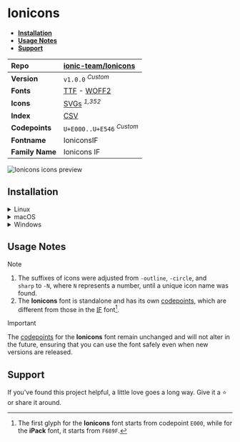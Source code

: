# Ionicons

- [**Installation**](#installation)
- [**Usage Notes**](#usage-notes)
- [**Support**](#support)

| Repo            | [ionic-team/Ionicons](https://github.com/ionic-team/Ionicons)                                                                                                                   |
| :-------------- | :------------------------------------------------------------------------------------------------------------------------------------------------------------------------------ |
| **Version**     | `v1.0.0` <sup>_Custom_</sup>                                                                                                                                                    |
| **Fonts**       | [TTF](https://raw.githubusercontent.com/iconicFonts/if/main/fonts/TTF/Ionicons.ttf) - [WOFF2](https://raw.githubusercontent.com/iconicFonts/if/main/fonts/WOFF2/Ionicons.woff2) |
| **Icons**       | [SVGs](https://github.com/iconicFonts/if/tree/main/packs/Ionicons/svgs) <sup>_1,352_</sup>                                                                                      |
| **Index**       | [CSV](https://github.com/iconicFonts/if/blob/main/indices/Ionicons.csv)                                                                                                         |
| **Codepoints**  | `U+E000..U+E546` <sup>_Custom_</sup>                                                                                                                                            |
| **Fontname**    | IoniconsIF                                                                                                                                                                      |
| **Family Name** | Ionicons IF                                                                                                                                                                     |

<picture>
  <source media="(prefers-color-scheme: dark)" srcset="https://raw.githubusercontent.com/iconicFonts/if/main/imgs/Ionicons_dark.png">
  <img alt="Ionicons icons preview" src="https://raw.githubusercontent.com/iconicFonts/if/main/imgs/Ionicons_light.png">
</picture>

## Installation

<details>

<summary>Linux</summary>

```sh
curl -o ~/.local/share/fonts/Ionicons.ttf https://raw.githubusercontent.com/iconicFonts/if/main/fonts/TTF/Ionicons.ttf
```

Refresh font cache:

```sh
fc-cache -f ~/.local/share/fonts
```

</details>

<details>

<summary>macOS</summary>

```sh
curl -o ~/Library/Fonts/Ionicons.ttf https://raw.githubusercontent.com/iconicFonts/if/main/fonts/TTF/Ionicons.ttf
```

</details>

<details>

<summary>Windows</summary>

```sh
curl -o C:\Windows\Fonts\Ionicons.ttf https://raw.githubusercontent.com/iconicFonts/if/main/fonts/TTF/Ionicons.ttf
```

</details>

## Usage Notes

> [!NOTE]
>
> 1. The suffixes of icons were adjusted from `-outline`, `-circle`, and `sharp` to `-N`, where `N` represents a number, until a unique icon name was found.
> 2. The **Ionicons** font is standalone and has its own [codepoints](https://github.com/iconicFonts/if/blob/main/indices/Ionicons.csv), which are different from those in the [IF](https://github.com/iconicFonts/if/blob/main/indices/if.csv) font[^1].

> [!IMPORTANT]  
> The [codepoints](https://github.com/iconicFonts/if/blob/main/indices/Ionicons.csv) for the **Ionicons** font remain unchanged and will not alter in the future, ensuring that you can use the font safely even when new versions are released.

## Support

If you've found this project helpful, a little love goes a long way. Give it a :star: or share it around.

[^1]: The first glyph for the **Ionicons** font starts from codepoint `E000`, while for the **iPack** font, it starts from `F689F`.
